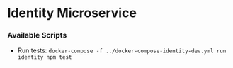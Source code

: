 # Identity Microservice


### Available Scripts
- Run tests: `docker-compose -f ../docker-compose-identity-dev.yml run identity npm test`
